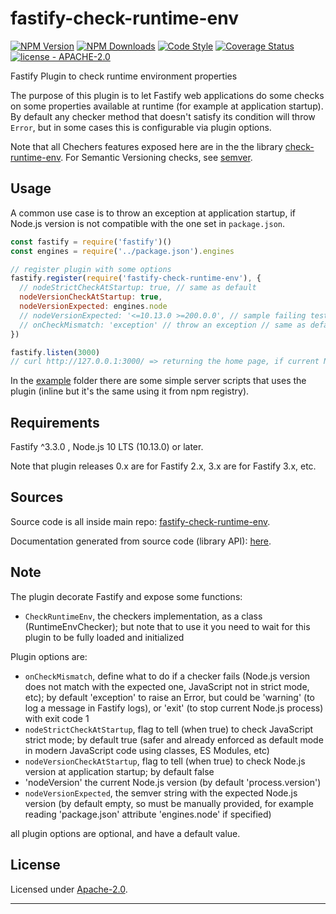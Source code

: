 # fastify-check-runtime-env

  [![NPM Version](https://img.shields.io/npm/v/fastify-check-runtime-env.svg?style=flat)](https://npmjs.org/package/fastify-check-runtime-env/)
  [![NPM Downloads](https://img.shields.io/npm/dm/fastify-check-runtime-env.svg?style=flat)](https://npmjs.org/package/fastify-check-runtime-env/)
  [![Code Style](https://img.shields.io/badge/code%20style-standard-brightgreen.svg?style=flat)](http://standardjs.com/)
  [![Coverage Status](https://coveralls.io/repos/github/smartiniOnGitHub/fastify-check-runtime-env/badge.svg?branch=master)](https://coveralls.io/github/smartiniOnGitHub/fastify-check-runtime-env/?branch=master)
  [![license - APACHE-2.0](https://img.shields.io/npm/l/check-runtime-env.svg)](http://opensource.org/licenses/APACHE-2.0)

Fastify Plugin to check runtime environment properties


The purpose of this plugin is to let Fastify web applications do some checks 
on some properties available at runtime (for example at application startup).
By default any checker method that doesn't satisfy its condition 
will throw `Error`, but in some cases this is configurable via plugin options.

Note that all Chechers features exposed here are in the the library [check-runtime-env](https://npmjs.org/package/check-runtime-env/).
For Semantic Versioning checks, see [semver](https://npmjs.org/package/semver/).


## Usage

A common use case is to throw an exception at application startup, 
if Node.js version is not compatible with the one set in `package.json`.

```js
const fastify = require('fastify')()
const engines = require('../package.json').engines

// register plugin with some options
fastify.register(require('fastify-check-runtime-env'), {
  // nodeStrictCheckAtStartup: true, // same as default
  nodeVersionCheckAtStartup: true,
  nodeVersionExpected: engines.node
  // nodeVersionExpected: '<=10.13.0 >=200.0.0', // sample failing test
  // onCheckMismatch: 'exception' // throw an exception // same as default
})

fastify.listen(3000)
// curl http://127.0.0.1:3000/ => returning the home page, if current Node.js versio in compatible with the expected one
```

In the [example](./example/) folder there are some simple server scripts 
that uses the plugin (inline but it's the same using it from npm registry).


## Requirements

Fastify ^3.3.0 , Node.js 10 LTS (10.13.0) or later.

Note that plugin releases 0.x are for Fastify 2.x, 3.x are for Fastify 3.x, etc.


## Sources

Source code is all inside main repo:
[fastify-check-runtime-env](https://github.com/smartiniOnGitHub/fastify-check-runtime-env).

Documentation generated from source code (library API):
[here](https://smartiniongithub.github.io/fastify-check-runtime-env/).


## Note

The plugin decorate Fastify and expose some functions:
- `CheckRuntimeEnv`, the checkers implementation, as a class (RuntimeEnvChecker); 
  but note that to use it you need to wait for this plugin to be 
  fully loaded and initialized

Plugin options are:
- `onCheckMismatch`, define what to do if a checker fails (Node.js version 
  does not match with the expected one, JavaScript not in strict mode, etc); 
  by default 'exception' to raise an Error, 
  but could be 'warning' (to log a message in Fastify logs), 
  or 'exit' (to stop current Node.js process) with exit code 1
- `nodeStrictCheckAtStartup`, flag to tell (when true) to check JavaScript 
  strict mode; by default true (safer and already enforced as default mode 
  in modern JavaScript code using classes, ES Modules, etc)
- `nodeVersionCheckAtStartup`, flag to tell (when true) to check Node.js version 
  at application startup; by default false
- 'nodeVersion' the current Node.js version (by default 'process.version')
- `nodeVersionExpected`, the semver string with the expected Node.js version (by default empty, so must be manually provided, for example reading 'package.json' attribute 'engines.node' if specified)

all plugin options are optional, and have a default value.


## License

Licensed under [Apache-2.0](./LICENSE).

----
